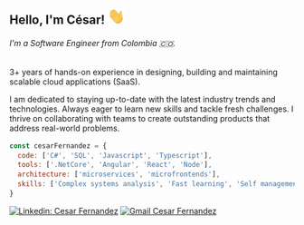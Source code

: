 <h2> Hello, I'm César! <img src="https://raw.githubusercontent.com/ABSphreak/ABSphreak/master/gifs/Hi.gif" width="30px"></h2>

<h6> I'm a Software Engineer from Colombia 🇨🇴. </h6>

3+ years of hands-on experience in designing, building and maintaining scalable cloud applications (SaaS).

I am dedicated to staying up-to-date with the latest industry trends and technologies. Always eager to learn new skills and tackle fresh challenges. I thrive on collaborating with teams to create outstanding products that address real-world problems.

```javascript
const cesarFernandez = {
  code: ['C#', 'SQL', 'Javascript', 'Typescript'],
  tools: ['.NetCore', 'Angular', 'React', 'Node'],
  architecture: ['microservices', 'microfrontends'],
  skills: ['Complex systems analysis', 'Fast learning', 'Self management']
}
```

[![Linkedin: Cesar Fernandez](https://img.shields.io/badge/-CesarFernandez-blue?style=flatsquare&logo=Linkedin&logoColor=white&link=https://www.linkedin.com/in/cesar-fernandez-973b27176/)](https://www.linkedin.com/in/cesar-fernandez-973b27176/)
[![Gmail Cesar Fernandez](https://img.shields.io/badge/Gmail-cesarcharri08%40gmail.com-orange)](mailto:cesarcharri08@gmail.com)
